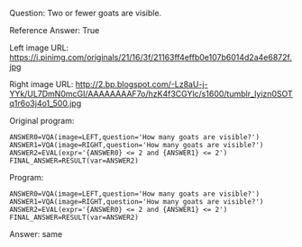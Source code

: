 Question: Two or fewer goats are visible.

Reference Answer: True

Left image URL: https://i.pinimg.com/originals/21/16/3f/21163ff4effb0e107b6014d2a4e6872f.jpg

Right image URL: http://2.bp.blogspot.com/-Lz8aU-j-YYk/UL7DmN0mcGI/AAAAAAAAF7o/hzK4f3CGYlc/s1600/tumblr_lyizn0SOTq1r6o3j4o1_500.jpg

Original program:

```
ANSWER0=VQA(image=LEFT,question='How many goats are visible?')
ANSWER1=VQA(image=RIGHT,question='How many goats are visible?')
ANSWER2=EVAL(expr='{ANSWER0} <= 2 and {ANSWER1} <= 2')
FINAL_ANSWER=RESULT(var=ANSWER2)
```
Program:

```
ANSWER0=VQA(image=LEFT,question='How many goats are visible?')
ANSWER1=VQA(image=RIGHT,question='How many goats are visible?')
ANSWER2=EVAL(expr='{ANSWER0} <= 2 and {ANSWER1} <= 2')
FINAL_ANSWER=RESULT(var=ANSWER2)
```
Answer: same

